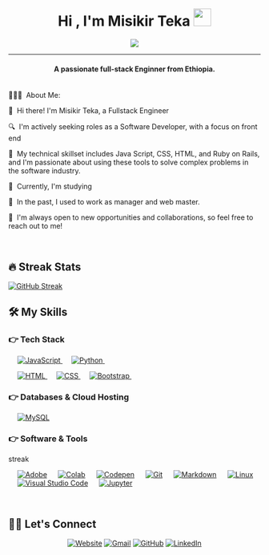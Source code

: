 
<h1 align="center">Hi , I'm Misikir Teka <img src="https://media.giphy.com/media/hvRJCLFzcasrR4ia7z/giphy.gif" width="35"></h1>
<p align="center">
 <a href="https://github.com/misikira/readme-typing-svg"><img src="https://readme-typing-svg.herokuapp.com?lines=Fullstack+Engineer;Web+Developer;DS%20|%20AI%20|%20ML%20Enthusiast;UX%20Designer;Always%20learning%20new%20things&center=true&width=500&height=50&font=georgia"></a>
</p>
<hr/>
<h4 align="center">A passionate full-stack Enginner  from Ethiopia.</h4>
<br>
👨🏻‍💻 &nbsp;About Me:

<p>👋 &nbsp;Hi there! I'm Misikir Teka, a Fullstack Engineer</p>
<p>🔍 &nbsp;I'm actively seeking roles as a Software Developer, with a focus on front end </p>
<p>🚀 &nbsp;My technical skillset includes Java Script, CSS, HTML, and Ruby on Rails, and I'm passionate about using these tools to solve complex problems in the software industry.</p>
<p>🌱 &nbsp;Currently, I'm studying</p>
<p>💼 &nbsp;In the past, I used to work as manager and web master.</p>
<p>🤝 &nbsp;I'm always open to new opportunities and collaborations, so feel free to reach out to me!</p>

<br />

## 🔥 Streak Stats
[![GitHub Streak](https://streak-stats.demolab.com/?user=misikir21)](https://git.io/streak-stats)

## 🛠️ My Skills

### 👉 Tech Stack

<p align="left"> 
  &emsp; 
  
  <a href="https://developer.mozilla.org/en-US/docs/Web/JavaScript" target="_blank"> 
     <img alt="JavaScript" src="https://img.shields.io/badge/JavaScript%20-%23F7DF1E.svg?logo=javascript&logoColor=black">
   </a>
  &emsp;
   <a href="https://www.python.org" target="_blank">
    <img alt="Python" src="https://img.shields.io/badge/Python%20-%2314354C.svg?logo=python&logoColor=white">
  </a>
  &emsp;
 
</p>

<p align="left"> 
  &emsp; 
  <a href="https://www.w3.org/html/" target="_blank"> 
   <img alt="HTML" src="https://img.shields.io/badge/HTML5%20-%23E34F26.svg?logo=html5&logoColor=white">
  </a>   
  &emsp;
  <a href="https://www.w3schools.com/css/" target="_blank">
    <img alt="CSS" src="https://img.shields.io/badge/CSS%20-%231572B6.svg?logo=css3&logoColor=white">
  </a> 
   &emsp;
  <a href="https://getbootstrap.com" target="_blank"> 
    <img alt="Bootstrap" src="https://img.shields.io/badge/Bootstrap-%23563D7C.svg?style=flat&logo=bootstrap&logoColor=white"/>
  </a>
&emsp; 
</p>

### 👉 Databases & Cloud Hosting

<p align="left">
  &emsp;
    <a href="https://www.mysql.com/"><img alt="MySQL" src="https://img.shields.io/badge/MySQL-00000F?style=flat&logo=mysql&logoColor=white"></a>
</p>

### 👉 Software & Tools
streak
<p>
  &emsp;
    <a href="#"><img alt="Adobe" src="https://img.shields.io/badge/Adobe%20-%23FF0000.svg?logo=adobe&logoColor=white"></a>
  &emsp;
    <a href="#"><img alt="Colab" src="https://img.shields.io/badge/Colab-00b56a.svg?logo=google-colab&logoColor=white"></a>
  &emsp;
    <a href="#"><img alt="Codepen" src="https://img.shields.io/badge/Codepen-000000.svg?logo=codepen&logoColor=white"></a>
  &emsp;
    <a href="#"><img alt="Git" src="https://img.shields.io/badge/Git%20-%23F05033.svg?logo=git&logoColor=white"></a>
&emsp;
    <a href="#"><img alt="Markdown" src="https://img.shields.io/badge/Markdown-000000?style=flate&logo=markdown&logoColor=white"></a>
  &emsp;
    <a href="#"><img alt="Linux" src="https://img.shields.io/badge/Linux-FCC624?style=flat&logo=linux&logoColor=black"></a>
  &emsp;
    <a href="#"><img alt="Visual Studio Code" src="https://img.shields.io/badge/Visual%20Studio%20Code-0078d7.svg?logo=visual-studio-code&logoColor=white"></a>
  &emsp;
    <a href="#"><img alt="Jupyter" src="https://img.shields.io/badge/Jupyter%20-%23F37626.svg?logo=Jupyter&logoColor=white"></a>
 &emsp; 
</p>

<br/>

## 🙋‍♀️ Let's Connect

<p align="center">
  <a href="https://misikira.github.io/"><img src="https://img.icons8.com/bubbles/50/000000/web.png" alt="Website"/></a>
	<a href="mailto:misikirteka@gmail.com"><img src="https://img.icons8.com/bubbles/50/000000/gmail.png" alt="Gmail"/></a>
	<a href="https://github.com/Candida18"><img src="https://img.icons8.com/bubbles/50/000000/github.png" alt="GitHub"/></a>
	<a href="https://https://www.linkedin.com/in/misikir-abate-043b7b140/"><img src="https://img.icons8.com/bubbles/50/000000/linkedin.png" alt="LinkedIn"/></a>

	
</p>

<!--img align="right" alt="Coding" width="450" src="https://camo.githubusercontent.com/6607041227d81f650340ff070cc2843518acad359b57e5bb054a9fb7127aa041/68747470733a2f2f63646e2e6472696262626c652e636f6d2f75736572732f323634363432332f73637265656e73686f74732f353530373139362f636f6d70757465722e676966" data-canonical-src="https://cdn.dribbble.com/users/2646423/screenshots/5507196/computer.gif" style="max-width:100%;"/-->
